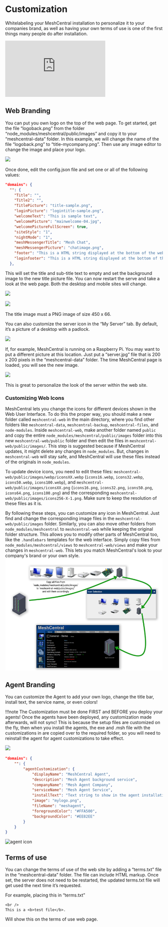 # Customization

Whitelabeling your MeshCentral installation to personalize it to your companies brand, as well as having your own terms of use is one of the first things many people do after installation.

<div class="video-wrapper">
  <iframe width="320" height="180" src="https://www.youtube.com/embed/xUZ1w9RSKpQ" frameborder="0" allowfullscreen></iframe>
</div>

## Web Branding

You can put you own logo on the top of the web page. To get started, get the file “logoback.png” from the folder “node_modules/meshcentral/public/images” and copy it to your “meshcentral-data” folder. In this example, we will change the name of the file “logoback.png” to “title-mycompany.png”. Then use any image editor to change the image and place your logo.

![](images/2022-05-19-00-38-51.png)

Once done, edit the config.json file and set one or all of the following values:

```json
"domains": {
  "": {
    "Title": "",
    "Title2": "",
    "TitlePicture": "title-sample.png",
    "loginPicture": "logintitle-sample.png",
    "welcomeText": "This is sample text",
    "welcomePicture": "mainwelcome-04.jpg",
    "welcomePictureFullScreen": true,
    "siteStyle": "1",
    "nightMode": "1",
    "meshMessengerTitle": "Mesh Chat",
    "meshMessengerPicture": "chatimage.png",
    "footer": "This is a HTML string displayed at the bottom of the web page when a user is logged in.",
    "loginfooter": "This is a HTML string displayed at the bottom of the web page when a user is not logged in."
  },
```

This will set the title and sub-title text to empty and set the background image to the new title picture file. You can now restart the serve and take a look at the web page. Both the desktop and mobile sites will change.

![](images/2022-05-19-00-39-35.png)

![](images/2022-05-19-00-39-42.png)

The title image must a PNG image of size 450 x 66.

You can also customize the server icon in the “My Server” tab. By default, it’s a picture of a desktop with a padlock.

![](images/2022-05-19-00-40-00.png)

If, for example, MeshCentral is running on a Raspberry Pi. You may want to put a different picture at this location. Just put a “server.jpg” file that is 200 x 200 pixels in the “meshcentral-data” folder. The time MeshCentral page is loaded, you will see the new image.

![](images/2022-05-19-00-40-13.png)

This is great to personalize the look of the server within the web site.

### Customizing Web Icons
MeshCentral lets you change the icons for different devices shown in the Web User Interface. To do this the proper way, you should make a new folder called `meshcentral-web` in the main directory, where you find other folders like `meshcentral-data`, `meshcentral-backup`, `meshcentral-files`, and `node-modules`. Inside `meshcentral-web`, make another folder named `public` and copy the entire `node_modules/meshcentral/public/images` folder into this new `meshcentral-web/public` folder and then edit the files in `meshcentral-web/public/images/`. This step is suggested because if MeshCentral updates, it might delete any changes in `node_modules`. But, changes in `meshcentral-web` will stay safe, and MeshCentral will use these files instead of the originals in `node_modules`.

To update device icons, you need to edit these files: `meshcentral-web/public/images/webp/iconsXX.webp` (`icons16.webp`, `icons32.webp`, `icons50.webp`, `icons100.webp`), and `meshcentral-web/public/images/iconsXX.png` (`icons16.png`, `icons32.png`, `icons50.png`, `icons64.png`, `icons100.png`) and the corresponding `meshcentral-web/public/images/icons256-X-1.png`. Make sure to keep the resolution of these files as it is. 

By following these steps, you can customize any icon in MeshCentral. Just find and change the corresponding image files in the `meshcentral-web/public/images` folder. Similarly, you can also move other folders from `node_modules/meshcentral` to `meshcentral-web` while keeping the original folder structure. This allows you to modify other parts of MeshCentral too, like the `.handlebars` templates for the web interface. Simply copy files from `node_modules/meshcentral/views` to `meshcentral-web/views` and make your changes in `meshcentral-web`. This lets you match MeshCentral's look to your company's brand or your own style.   
![](images/custom-web-icons.png)

## Agent Branding

You can customize the Agent to add your own logo, change the title bar, install text, the service name, or even colors!

!!!note
	The Customization must be done FIRST and BEFORE you deploy your agents! Once the agents have been deployed, any customization made afterwards, will not sync! This is because the setup files are customized on the fly, then when you install the agents, the exe and .msh file with the customizations in are copied over to the required folder, so you will need to reinstall the agent for agent customizations to take effect.

![](images/2022-08-24-06-42-40.png)

```json
"domains": {
	"": {
		"agentCustomization": {
			"displayName": "MeshCentral Agent",
			"description": "Mesh Agent background service",
			"companyName": "Mesh Agent Company",
			"serviceName": "Mesh Agent Service",
			"installText": "Text string to show in the agent installation dialog box",
			"image": "mylogo.png",
			"fileName": "meshagent",
			"foregroundColor": "#FFA500",
			"backgroundColor": "#EE82EE"
		}
	}
}
```

![agent icon](images/agentico.png)

## Terms of use

You can change the terms of use of the web site by adding a “terms.txt” file in the “meshcentral-data” folder. The file can include HTML markup. Once set, the server does not need to be restarted, the updated terms.txt file will get used the next time it’s requested.

For example, placing this in “terms.txt”

```
<br />
This is a <b>test file</b>.
```

Will show this on the terms of use web page.

